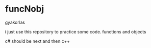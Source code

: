 # funcNobj
gyakorlas

i just use this repository to practice some code.
functions and objects

c# should be next and then c++
